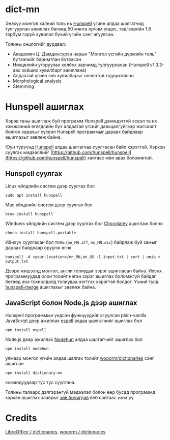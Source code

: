 # dict-mn

Энэхүү монгол хэлний толь нь [Hunspell](http://hunspell.github.io) үгийн алдаа шалгагчид тулгуурлан ажиллах бөгөөд 50 мянга орчим үндэс, тэдгээрийн 1.8 тэрбум гаруй хувилал бүхий үгийн санг агуулсан.

Толины онцлогийг дурдвал:

-   Академич Ц. Дамдинсүрэн нарын "Монгол үсгийн дүрмийн толь" бүтээлийг баримтлан бүтээсэн
-   Нөхцөлийн угсруулан холбох зарчимд тулгуурласан (Hunspell v1.3.3-аас хойших хувилбарт ажиллана)
-   Алдаатай үгийн зөв хувилбарыг оновчтой тодорхойлно
-   Morphological analysis
-   Stemming

# Hunspell ашиглах

Хэрэв таны ашиглаж буй программ Hunspell дэмждэггүй эсвэл та их хэмжээний өгөгдлийн бүх алдаатай үгсийг давхцалгүйгээр жагсаалт болгон харахыг хүсвэл Hunspell программыг дараах байдлаар ашиглахыг зөвлөж байна.

Юун түрүүнд [Hunspell](https://github.com/hunspell/hunspell) алдаа шалгагчаа суулгасан байх хэрэгтэй. Хэрхэн суулгах мэдээллийг [https://github.com/hunspell/hunspell](https://github.com/hunspell/hunspell) хаягаас мөн авах боломжтой.

## Hunspell суулгах

Linux үйлдлийн систем дээр суулгах бол

```
sudo apt install hunspell
```

Mac үйлдлийн систем дээр суулгах бол

```
brew install hunspell
```

Windows үйлдлийн систем дээр суулгах бол [Chocolatey](https://chocolatey.org) ашиглаж болно

```
choco install hunspell.portable
```

Ийнхүү суулгасан бол толь (`mn_MN.aff`, `mn_MN.dic`) байрлаж буй замыг дараах байдлаар оруулж өгнө

```
hunspell -d <your-location>/mn_MN,en_US -l input.txt | sort | uniq > output.txt
```

Дээрх жишээнд монгол, англи толиудыг зэрэг ашигласан байна. Ихэнх программуудад олон толийг нэгэн зэрэг ашиглах боломжгүй байдаг бөгөөд энэ тохиолдолд толиудаа нэгтгэх хэрэгтэй болдог. Үүний тулд [hunspell-merge](https://github.com/arty-name/hunspell-merge) ашиглахыг зөвлөж байна.

## JavaScript болон Node.js дээр ашиглах

Hunspell программын үндсэн функцүүдийг агуулсан plain-vanilla JavaScript дээр ажиллах [nspell](https://github.com/wooorm/nspell) алдаа шалгагчийг ашиглах бол

```
npm install nspell
```

Node.js дээр ажиллах [Nodehun](https://github.com/Wulf/nodehun) алдаа шалгагчийг ашиглах бол

```
npm install nodehun
```

улмаар монгол үгийн алдаа шалгах толийг [wooorm/dictionaries](https://github.com/wooorm/dictionaries) санг ашиглан

```
npm install dictionary-mn
```

командуудаар тус тус суулгана.

Толины талаарх дэлгэрэнгүй мэдээлэл болон өөр бусад программд хэрхэн ашиглах зааврыг [зөв бичигдэв](https://zuv.bichig.dev/) веб сайтаас үзнэ үү.

# Credits

[LibreOffice / dictionaries](https://github.com/LibreOffice/dictionaries), [wooorm / dictionaries](https://github.com/wooorm/dictionaries)
